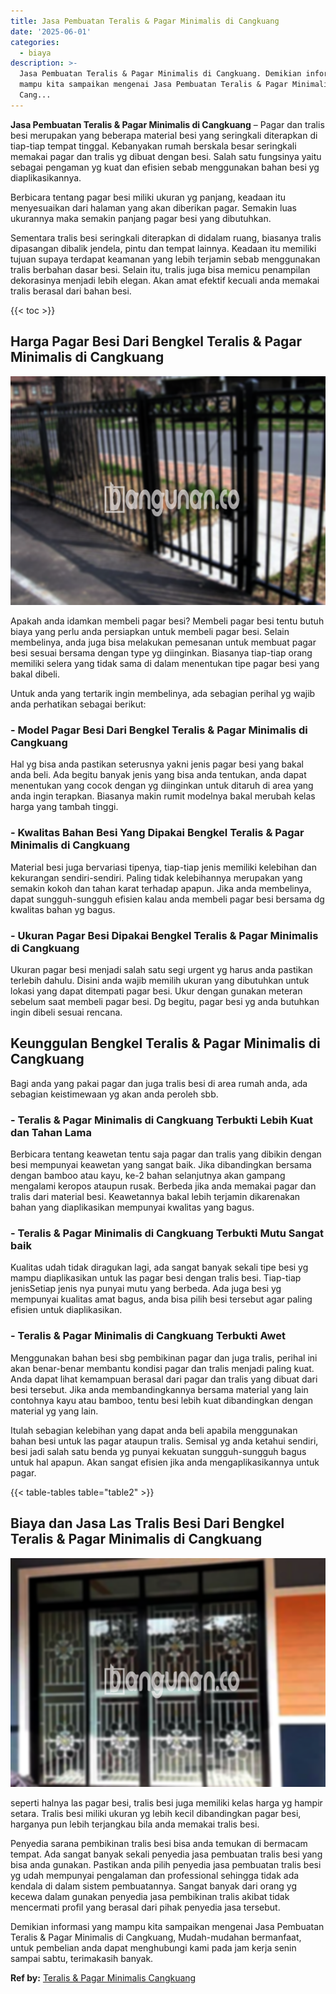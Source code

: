 ```yaml
---
title: Jasa Pembuatan Teralis & Pagar Minimalis di Cangkuang
date: '2025-06-01'
categories:
  - biaya
description: >-
  Jasa Pembuatan Teralis & Pagar Minimalis di Cangkuang. Demikian informasi yang
  mampu kita sampaikan mengenai Jasa Pembuatan Teralis & Pagar Minimalis di
  Cang...
---
```


**Jasa Pembuatan Teralis & Pagar Minimalis di Cangkuang** – Pagar dan tralis besi merupakan yang beberapa material besi yang seringkali diterapkan di tiap-tiap tempat tinggal. Kebanyakan rumah berskala besar seringkali memakai pagar dan tralis yg dibuat dengan besi. Salah satu fungsinya yaitu sebagai pengaman yg kuat dan efisien sebab menggunakan bahan besi yg diaplikasikannya.

Berbicara tentang pagar besi miliki ukuran yg panjang, keadaan itu menyesuaikan dari halaman yang akan diberikan pagar. Semakin luas ukurannya maka semakin panjang pagar besi yang dibutuhkan.

Sementara tralis besi seringkali diterapkan di didalam ruang, biasanya tralis dipasangan dibalik jendela, pintu dan tempat lainnya. Keadaan itu memiliki tujuan supaya terdapat keamanan yang lebih terjamin sebab menggunakan tralis berbahan dasar besi. Selain itu, tralis juga bisa memicu penampilan dekorasinya menjadi lebih elegan. Akan amat efektif kecuali anda memakai tralis berasal dari bahan besi.

{{< toc >}}

## Harga Pagar Besi Dari Bengkel Teralis & Pagar Minimalis di Cangkuang

![Jasa Pembuatan Teralis & Pagar Minimalis di Cangkuang](/images/pagar-minimalis-murah-53.png)

Apakah anda idamkan membeli pagar besi? Membeli pagar besi tentu butuh biaya yang perlu anda persiapkan untuk membeli pagar besi. Selain membelinya, anda juga bisa melakukan pemesanan untuk membuat pagar besi sesuai bersama dengan type yg diinginkan. Biasanya tiap-tiap orang memiliki selera yang tidak sama di dalam menentukan tipe pagar besi yang bakal dibeli.

Untuk anda yang tertarik ingin membelinya, ada sebagian perihal yg wajib anda perhatikan sebagai berikut:
### \- Model Pagar Besi Dari Bengkel Teralis & Pagar Minimalis di Cangkuang

Hal yg bisa anda pastikan seterusnya yakni jenis pagar besi yang bakal anda beli. Ada begitu banyak jenis yang bisa anda tentukan, anda dapat menentukan yang cocok dengan yg diinginkan untuk ditaruh di area yang anda ingin terapkan. Biasanya makin rumit modelnya bakal merubah kelas harga yang tambah tinggi.

### \- Kwalitas Bahan Besi Yang Dipakai Bengkel Teralis & Pagar Minimalis di Cangkuang

Material besi juga bervariasi tipenya, tiap-tiap jenis memiliki kelebihan dan kekurangan sendiri-sendiri. Paling tidak kelebihannya merupakan yang semakin kokoh dan tahan karat terhadap apapun. Jika anda membelinya, dapat sungguh-sungguh efisien kalau anda membeli pagar besi bersama dg kwalitas bahan yg bagus.

### \- Ukuran Pagar Besi Dipakai Bengkel Teralis & Pagar Minimalis di Cangkuang

Ukuran pagar besi menjadi salah satu segi urgent yg harus anda pastikan terlebih dahulu. Disini anda wajib memilih ukuran yang dibutuhkan untuk lokasi yang dapat ditempati pagar besi. Ukur dengan gunakan meteran sebelum saat membeli pagar besi. Dg begitu, pagar besi yg anda butuhkan ingin dibeli sesuai rencana.

## Keunggulan Bengkel Teralis & Pagar Minimalis di Cangkuang

Bagi anda yang pakai pagar dan juga tralis besi di area rumah anda, ada sebagian keistimewaan yg akan anda peroleh sbb.

### \- Teralis & Pagar Minimalis di Cangkuang Terbukti Lebih Kuat dan Tahan Lama

Berbicara tentang keawetan tentu saja pagar dan tralis yang dibikin dengan besi mempunyai keawetan yang sangat baik. Jika dibandingkan bersama dengan bamboo atau kayu, ke-2 bahan selanjutnya akan gampang mengalami keropos ataupun rusak. Berbeda jika anda memakai pagar dan tralis dari material besi. Keawetannya bakal lebih terjamin dikarenakan bahan yang diaplikasikan mempunyai kwalitas yang bagus.

### \- Teralis & Pagar Minimalis di Cangkuang Terbukti Mutu Sangat baik

Kualitas udah tidak diragukan lagi, ada sangat banyak sekali tipe besi yg mampu diaplikasikan untuk las pagar besi dengan tralis besi. Tiap-tiap jenisSetiap jenis nya punyai mutu yang berbeda. Ada juga besi yg mempunyai kualitas amat bagus, anda bisa pilih besi tersebut agar paling efisien untuk diaplikasikan.

### \- Teralis & Pagar Minimalis di Cangkuang Terbukti Awet

Menggunakan bahan besi sbg pembikinan pagar dan juga tralis, perihal ini akan benar-benar membantu kondisi pagar dan tralis menjadi paling kuat. Anda dapat lihat kemampuan berasal dari pagar dan tralis yang dibuat dari besi tersebut. Jika anda membandingkannya bersama material yang lain contohnya kayu atau bamboo, tentu besi lebih kuat dibandingkan dengan material yg yang lain.

Itulah sebagian kelebihan yang dapat anda beli apabila menggunakan bahan besi untuk las pagar ataupun tralis. Semisal yg anda ketahui sendiri, besi jadi salah satu benda yg punyai kekuatan sungguh-sungguh bagus untuk hal apapun. Akan sangat efisien jika anda mengaplikasikannya untuk pagar.

{{< table-tables table="table2" >}}

## Biaya dan Jasa Las Tralis Besi Dari Bengkel Teralis & Pagar Minimalis di Cangkuang

![Jasa Pembuatan Teralis & Pagar Minimalis di Cangkuang](/images/teralis-minimalis-murah-19.png)

seperti halnya las pagar besi, tralis besi juga memiliki kelas harga yg hampir setara. Tralis besi miliki ukuran yg lebih kecil dibandingkan pagar besi, harganya pun lebih terjangkau bila anda memakai tralis besi.

Penyedia sarana pembikinan tralis besi bisa anda temukan di bermacam tempat. Ada sangat banyak sekali penyedia jasa pembuatan tralis besi yang bisa anda gunakan. Pastikan anda pilih penyedia jasa pembuatan tralis besi yg udah mempunyai pengalaman dan professional sehingga tidak ada kendala di dalam sistem pembuatannya. Sangat banyak dari orang yg kecewa dalam gunakan penyedia jasa pembikinan tralis akibat tidak mencermati profil yang berasal dari pihak penyedia jasa tersebut.

Demikian informasi yang mampu kita sampaikan mengenai Jasa Pembuatan Teralis & Pagar Minimalis di Cangkuang, Mudah-mudahan bermanfaat, untuk pembelian anda dapat menghubungi kami pada jam kerja senin sampai sabtu, terimakasih banyak.

**Ref by:** [Teralis & Pagar Minimalis Cangkuang](https://id.wikipedia.org/wiki/Teralis)
